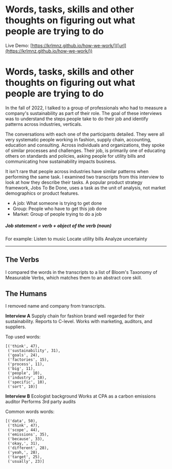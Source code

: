 # Words, tasks, skills and other thoughts on figuring out what people are trying to do


Live Demo: [https://krlmnz.github.io/how-we-work/]([url](https://krlmnz.github.io/how-we-work/))


# Words, tasks, skills and other thoughts on figuring out what people are trying to do

In the fall of 2022, I talked to a group of professionals who had to measure a company's sustainability as part of their role. The goal of these interviews was to understand the steps people take to do their job and identify patterns across industries, verticals. 

The conversations with each one of the participants detailed. They were all very systematic people working in fashion, supply chain, accounting, education and consulting. Across individuals and organizations, they spoke of similar processes and challenges. Their job, is primarily one of educating others on standards and policies, asking people for utility bills and communicating how sustainability impacts business. 

It isn't rare that people across industries have similar patterns when performing the same task. I examined two transcripts from this interview to look at how they describe their tasks. A popular product strategy framework, Jobs To Be Done, uses a task as the unit of analysis, not market demographics or product features. 

- A job: What someone is trying to get done
- Group: People who have to get this job done
- Market: Group of people trying to do a job


##### Job statement = verb + object of the verb (noun) 

For example: Listen to music
Locate utility bills
Analyze uncertainty

----

## The Verbs
I compared the words in the transcripts to a list of Bloom's Taxonomy of Measurable Verbs, which matches them to an abstract core skill.

## The Humans
I removed name and company from transcripts.

**Interview A**
Supply chain for fashion brand well regarded for their sustainability. Reports to C-level. Works with marketing, auditors, and suppliers.

Top used words: 
```
[('think', 47),
 ('sustainability', 31),
 ('goals', 24),
 ('factories', 15),
 ('process', 11),
 ('big', 11),
 ('people', 10),
 ('industry', 10),
 ('specific', 10),
 ('sort', 10)]
 ```


**Interview B**
Ecologist background 
Works at CPA as a carbon emissions auditor
Performs 3rd party audits

Common words words: 
```
[('data', 50),
 ('think', 47),
 ('scope', 44),
 ('emissions', 35),
 ('because', 33),
 ('okay,', 31),
 ('different', 28),
 ('yeah,', 28),
 ('target', 25),
 ('usually', 23)]
```







